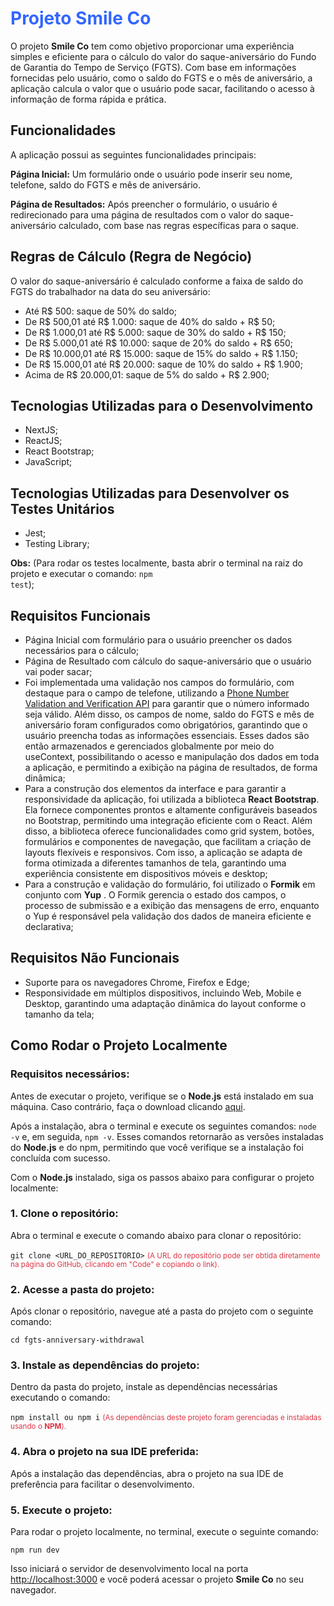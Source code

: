 <h1 style="color: #36f;">Projeto Smile Co</h1>

O projeto **Smile Co** tem como objetivo proporcionar uma experiência simples e eficiente para o cálculo do valor do saque-aniversário do Fundo de Garantia do Tempo de Serviço (FGTS). Com base em informações fornecidas pelo usuário, como o saldo do FGTS e o mês de aniversário, a aplicação calcula o valor que o usuário pode sacar, facilitando o acesso à informação de forma rápida e prática.

## **Funcionalidades**
A aplicação possui as seguintes funcionalidades principais:

**Página Inicial:** Um formulário onde o usuário pode inserir seu nome, telefone, saldo do FGTS e mês de aniversário.

**Página de Resultados:** Após preencher o formulário, o usuário é redirecionado para uma página de resultados com o valor do saque-aniversário calculado, com base nas regras específicas para o saque.


## **Regras de Cálculo (Regra de Negócio)**
O valor do saque-aniversário é calculado conforme a faixa de saldo do FGTS do trabalhador na data do seu aniversário:

- Até R$ 500: saque de 50% do saldo;
- De R$ 500,01 até R$ 1.000: saque de 40% do saldo + R$ 50;
- De R$ 1.000,01 até R$ 5.000: saque de 30% do saldo + R$ 150;
- De R$ 5.000,01 até R$ 10.000: saque de 20% do saldo + R$ 650;
- De R$ 10.000,01 até R$ 15.000: saque de 15% do saldo + R$ 1.150;
- De R$ 15.000,01 até R$ 20.000: saque de 10% do saldo + R$ 1.900;
- Acima de R$ 20.000,01: saque de 5% do saldo + R$ 2.900;


## **Tecnologias Utilizadas para o Desenvolvimento**

- NextJS;
- ReactJS;
- React Bootstrap;
- JavaScript;


## **Tecnologias Utilizadas para Desenvolver os Testes Unitários**

- Jest;
- Testing Library;

**Obs:** (Para rodar os testes localmente, basta abrir o terminal na raiz do projeto e executar o comando: <code>npm test</code>);



## **Requisitos Funcionais**

- Página Inicial com formulário para o usuário preencher os dados necessários para o cálculo;
- Página de Resultado com cálculo do saque-aniversário que o usuário vai poder sacar;
- Foi implementada uma validação nos campos do formulário, com destaque para o campo de telefone, utilizando a [Phone Number Validation and Verification API](https://www.abstractapi.com/api/phone-validation-api) para garantir que o número informado seja válido. Além disso, os campos de nome, saldo do FGTS e mês de aniversário foram configurados como obrigatórios, garantindo que o usuário preencha todas as informações essenciais. Esses dados são então armazenados e gerenciados globalmente por meio do useContext, possibilitando o acesso e manipulação dos dados em toda a aplicação, e permitindo a exibição na página de resultados, de forma dinâmica;
- Para a construção dos elementos da interface e para garantir a responsividade da aplicação, foi utilizada a biblioteca **React Bootstrap**. Ela fornece componentes prontos e altamente configuráveis baseados no Bootstrap, permitindo uma integração eficiente com o React. Além disso, a biblioteca oferece funcionalidades como grid system, botões, formulários e componentes de navegação, que facilitam a criação de layouts flexíveis e responsivos. Com isso, a aplicação se adapta de forma otimizada a diferentes tamanhos de tela, garantindo uma experiência consistente em dispositivos móveis e desktop;
- Para a construção e validação do formulário, foi utilizado o **Formik** em conjunto com **Yup** . O Formik gerencia o estado dos campos, o processo de submissão e a exibição das mensagens de erro, enquanto o Yup é responsável pela validação dos dados de maneira eficiente e declarativa;


## **Requisitos Não Funcionais**
- Suporte para os navegadores Chrome, Firefox e Edge;
- Responsividade em múltiplos dispositivos, incluindo Web, Mobile e Desktop, garantindo uma adaptação dinâmica do layout conforme o tamanho da tela;


## **Como Rodar o Projeto Localmente**

### Requisitos necessários:
Antes de executar o projeto, verifique se o **Node.js** está instalado em sua máquina. Caso contrário, faça o download clicando [aqui](https://nodejs.org/pt/download).

Após a instalação, abra o terminal e execute os seguintes comandos: <code>node -v</code> e, em seguida, <code>npm -v</code>. Esses comandos retornarão as versões instaladas do **Node.js** e do npm, permitindo que você verifique se a instalação foi concluída com sucesso.

Com o **Node.js** instalado, siga os passos abaixo para configurar o projeto localmente:

### 1. Clone o repositório:
Abra o terminal e execute o comando abaixo para clonar o repositório:

<code>git clone &lt;URL_DO_REPOSITORIO&gt;</code> <small style="color: #DC3545;">(A URL do repositório pode ser obtida diretamente na página do GitHub, clicando em "Code" e copiando o link).</small>

### 2. Acesse a pasta do projeto:
Após clonar o repositório, navegue até a pasta do projeto com o seguinte comando:

<code>cd fgts-anniversary-withdrawal</code>

### 3. Instale as dependências do projeto:
Dentro da pasta do projeto, instale as dependências necessárias executando o comando:

<code>npm install ou npm i</code> <small style="color: #DC3545;">(As dependências deste projeto foram gerenciadas e instaladas usando o **NPM**).</small>

### 4. Abra o projeto na sua IDE preferida:
Após a instalação das dependências, abra o projeto na sua IDE de preferência para facilitar o desenvolvimento.

### 5. Execute o projeto:
Para rodar o projeto localmente, no terminal, execute o seguinte comando:

<code>npm run dev</code>

Isso iniciará o servidor de desenvolvimento local na porta [http://localhost:3000](http://localhost:3000) e você poderá acessar o projeto **Smile Co** no seu navegador.

